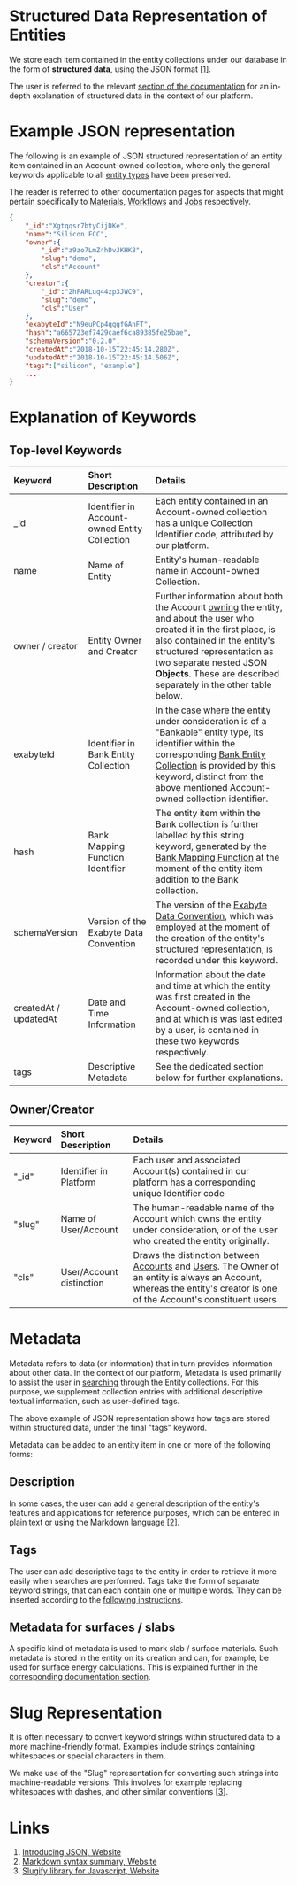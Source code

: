 # Structured Data Representation of Entities

We store each item contained in the entity collections under our database in the form of **structured data**, using the JSON format [[1](#links)]. 

The user is referred to the relevant [section of the documentation](/data/convention/structured.md) for an in-depth explanation of structured data in the context of our platform.

# Example JSON representation

The following is an example of JSON structured representation of an entity item contained in an Account-owned collection, where only the general keywords applicable to all [entity types](overview.md) have been preserved. 

The reader is referred to other documentation pages for aspects that might pertain specifically to [Materials](/materials/data.md), [Workflows](/workflows/data/data.md) and [Jobs](/jobs/data.md) respectively. 


```json
{
    "_id":"Xgtqqsr7btyCijDKe",
    "name":"Silicon FCC",
    "owner":{
        "_id":"z9zo7LmZ4hDvJKHK8",
        "slug":"demo",
        "cls":"Account"
    },
    "creator":{
        "_id":"2hFARLuq44zp3JWC9",
        "slug":"demo",
        "cls":"User"
    },
    "exabyteId":"N9euPCp4qggfGAnFT",
    "hash":"a665723ef7429caef6ca89385fe25bae",
    "schemaVersion":"0.2.0",
    "createdAt":"2018-10-15T22:45:14.280Z",
    "updatedAt":"2018-10-15T22:45:14.506Z",
    "tags":["silicon", "example"]
    ...
}

```

# Explanation of Keywords

## Top-level Keywords

| Keyword    |  Short Description      | Details        | 
| :-------- |:----------- |:------------- |
| _id | Identifier in Account-owned Entity Collection    |  Each entity contained in an Account-owned collection has a unique Collection Identifier code, attributed by our platform. |
| name | Name of Entity | Entity's human-readable name in Account-owned Collection. |
| owner / creator | Entity Owner and Creator | Further information about both the Account [owning](ownership.md) the entity, and about the user who created it in the first place, is also contained in the entity's structured representation as two separate nested JSON **Objects**. These are described separately in the other table below. |
| exabyteId      | Identifier in Bank Entity Collection | In the case where the entity under consideration is of a "Bankable" entity type, its identifier within the corresponding [Bank Entity Collection](bank.md) is provided by this keyword, distinct from the above mentioned Account-owned collection identifier. |
| hash |  Bank Mapping Function Identifier   |  The entity item within the Bank collection is further labelled by this string keyword, generated by the [Bank Mapping Function](bank.md) at the moment of the entity item addition to the Bank collection.   |
| schemaVersion |  Version of the Exabyte Data Convention  | The version of the [Exabyte Data Convention](/data/convention/overview.md), which was employed at the moment of the creation of the entity's structured representation, is recorded under this keyword.  |
| createdAt / updatedAt  | Date and Time Information  | Information about the date and time at which the entity was first created in the Account-owned collection, and at which is was last edited by a user, is contained in these two keywords respectively.  |
| tags | Descriptive Metadata  | See the dedicated section below for further explanations. |

## Owner/Creator

| Keyword    |  Short Description      | Details        | 
| :-------- |:----------- |:------------- |
| "_id" | Identifier in Platform    |  Each user and associated Account(s) contained in our platform has a corresponding unique Identifier code  |
| "slug" | Name of User/Account | The human-readable name of the Account which owns the entity under consideration, or of the user who created the entity originally. |
| "cls"  | User/Account distinction    | Draws the distinction between [Accounts](/accounts/overview.md) and [Users](/accounts/users.md). The Owner of an entity is always an Account, whereas the entity's creator is one of the Account's constituent users |


# Metadata

Metadata refers to data (or information) that in turn provides information about other data. In the context of our platform, Metadata is used primarily to assist the user in [searching](actions/search.md) through the Entity collections. For this purpose, we supplement collection entries with additional descriptive textual information, such as user-defined tags.

The above example of JSON representation shows how tags are stored within structured data, under the final "tags" keyword.

Metadata can be added to an entity item in one or more of the following forms: 

## Description

In some cases, the user can add a general description of the entity's features and applications for reference purposes, which can be entered in plain text or using the Markdown language [[2](#links)].

## Tags

The user can add descriptive tags to the entity in order to retrieve it more easily when searches are performed. Tags take the form of separate keyword strings, that can each contain one or multiple words. They can be inserted according to the [following instructions](actions/metadata.md).

## Metadata for surfaces / slabs

A specific kind of metadata is used to mark slab / surface materials. Such metadata is stored in the entity on its creation and can, for example, be used for surface energy calculations. This is explained further in the [corresponding documentation section](/materials-designer/header-menu/advanced/surface-slab/#structural-metadata).

# Slug Representation

It is often necessary to convert keyword strings within structured data to a more machine-friendly format. Examples include strings containing whitespaces or special characters in them. 

We make use of the "Slug" representation for converting such strings into machine-readable versions. This involves for example replacing whitespaces with dashes, and other similar conventions [[3](#links)].

# Links

1. [Introducing JSON, Website](https://www.json.org/)
2. [Markdown syntax summary, Website](https://daringfireball.net/projects/markdown/syntax)
3. [Slugify library for Javascript, Website](https://www.npmjs.com/package/slugify)
